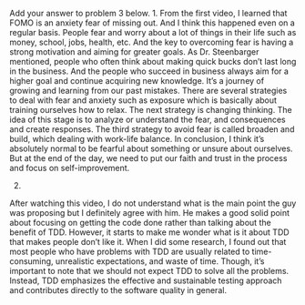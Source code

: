 Add your answer to problem 3 below.
1.
From the first video, I learned that FOMO is an anxiety fear of missing out.
And I think this happened even on a regular basis. People fear and worry about
a lot of things in their life such as money, school, jobs, health, etc. 
And the key to overcoming fear is having a strong motivation and aiming for 
greater goals. As Dr. Steenbarger mentioned, people who often think about 
making quick bucks don’t last long in the business. And the people who succeed
in business always aim for a higher goal and continue acquiring new knowledge.
It’s a journey of growing and learning from our past mistakes. There are 
several strategies to deal with fear and anxiety such as exposure which is 
basically about training ourselves how to relax. The next strategy is changing
thinking. The idea of this stage is to analyze or understand the fear, and 
consequences and create responses. The third strategy to avoid fear is called
broaden and build, which dealing with work-life balance. In conclusion, I think
it’s absolutely normal to be fearful about something or unsure about ourselves.
But at the end of the day, we need to put our faith and trust in the process 
and focus on self-improvement.

2.
After watching this video, I do not understand what is the main point the guy was 
proposing but I definitely agree with him. He makes a good solid point about focusing 
on getting the code done rather than talking about the benefit of TDD. However, it starts 
to make me wonder what is it about TDD that makes people don’t like it. When I did some 
research, I found out that most people who have problems with TDD are usually related to 
time-consuming, unrealistic expectations, and waste of time. Though, it’s important to note 
that we should not expect TDD to solve all the problems. Instead, TDD emphasizes the effective 
and sustainable testing approach and contributes directly to the software quality in general.












